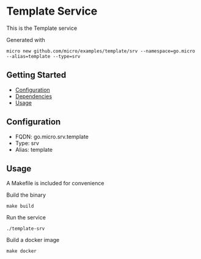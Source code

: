 # Template Service

This is the Template service

Generated with

```
micro new github.com/micro/examples/template/srv --namespace=go.micro --alias=template --type=srv
```

## Getting Started

- [Configuration](#configuration)
- [Dependencies](#dependencies)
- [Usage](#usage)

## Configuration

- FQDN: go.micro.srv.template
- Type: srv
- Alias: template

## Usage

A Makefile is included for convenience

Build the binary

```
make build
```

Run the service
```
./template-srv
```

Build a docker image
```
make docker
```
